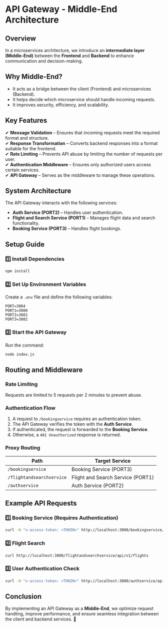 # **API Gateway - Middle-End Architecture**  

## **Overview**  
In a microservices architecture, we introduce an **intermediate layer (Middle-End)** between the **Frontend** and **Backend** to enhance communication and decision-making.  

## **Why Middle-End?**  
- It acts as a bridge between the client (Frontend) and microservices (Backend).  
- It helps decide which microservice should handle incoming requests.  
- It improves security, efficiency, and scalability.  

## **Key Features**  
✔ **Message Validation** – Ensures that incoming requests meet the required format and structure.  
✔ **Response Transformation** – Converts backend responses into a format suitable for the frontend.  
✔ **Rate Limiting** – Prevents API abuse by limiting the number of requests per user.  
✔ **Authentication Middleware** – Ensures only authorized users access certain services.  
✔ **API Gateway** – Serves as the middleware to manage these operations.  

## **System Architecture**  
The API Gateway interacts with the following services:
- **Auth Service (PORT2)** – Handles user authentication.
- **Flight and Search Service (PORT1)** – Manages flight data and search functionality.
- **Booking Service (PORT3)** – Handles flight bookings.

## **Setup Guide**  
### 1️⃣ Install Dependencies  
```sh
npm install
```

### 2️⃣ Set Up Environment Variables  
Create a `.env` file and define the following variables:  
```
PORT=3004  
PORT1=3000  
PORT2=3001  
PORT3=3002  
```

### 3️⃣ Start the API Gateway  
Run the command:  
```sh
node index.js
```

## **Routing and Middleware**  
### **Rate Limiting**  
Requests are limited to 5 requests per 2 minutes to prevent abuse.

### **Authentication Flow**  
1. A request to `/bookingservice` requires an authentication token.
2. The API Gateway verifies the token with the **Auth Service**.
3. If authenticated, the request is forwarded to the **Booking Service**.
4. Otherwise, a `401 Unauthorized` response is returned.

### **Proxy Routing**  
| Path                  | Target Service |
|----------------------|---------------|
| `/bookingservice`   | Booking Service (PORT3) |
| `/flightandsearchservice` | Flight and Search Service (PORT1) |
| `/authservice`      | Auth Service (PORT2) |

## **Example API Requests**  
### 1️⃣ **Booking Service (Requires Authentication)**  
```sh
curl -H "x-access-token: <TOKEN>" http://localhost:3000/bookingservice/api/v1/book
```

### 2️⃣ **Flight Search**  
```sh
curl http://localhost:3000/flightandsearchservice/api/v1/flights
```

### 3️⃣ **User Authentication Check**  
```sh
curl -H "x-access-token: <TOKEN>" http://localhost:3000/authservice/api/v1/isAuthenticated
```

## **Conclusion**  
By implementing an API Gateway as a **Middle-End**, we optimize request handling, improve performance, and ensure seamless integration between the client and backend services. 🚀  

